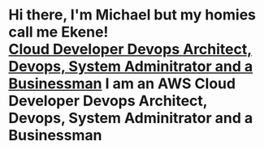 <h1>Hi there, I'm Michael but my homies call me Ekene!   <br/><a href="https://github.com/MichaelEkene">Cloud Developer Devops  Architect, Devops, System Adminitrator and a Businessman</a> I am an AWS Cloud Developer Devops  Architect, Devops, System Adminitrator and a Businessman 
 </h1>

<!--
**MichaelEkene/MichaelEkene** is a ✨ _special_ ✨ repository because its `README.md` (this file) appears on your GitHub profile.

Here are some ideas to get you started:

- 🔭 I’m currently working on ...
- 🌱 I’m currently learning ...
- 👯 I’m looking to collaborate on ...
- 🤔 I’m looking for help with ...
- 💬 Ask me about ...
- 📫 How to reach me: ...
- 😄 Pronouns: ...
- ⚡ Fun fact: ...
-->

